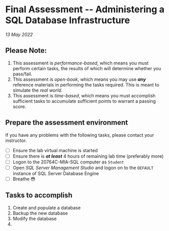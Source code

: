 # Final Assessment -- Administering a SQL Database Infrastructure
*13 May 2022*
## Please Note:
1. This assessment is *performance-based*, which means you must perform certain tasks, the results of which will determine whether you pass/fail.
1. This assessment is *open-book*, which means you may use ***any*** reference materials in performing the tasks required. This is meant to simulate the *real world*.
1. This assessment is *time-based*, which means you must accomplish sufficient tasks to accumulate sufficient points to warrant a passing score.
## Prepare the assessment environment
If you have any problems with the following tasks, please contact your instructor.
- [ ] Ensure the lab virtual machine is started
- [ ] Ensure there is ***at least*** 4 hours of remaining lab time  (preferably more)
- [ ] Logon to the 20764C-MIA-SQL computer as `Student`
- [ ] Open *SQL Server Management Studio* and logon on to the `DEFAULT` instance of SQL Server Database Engine
- [ ] Breathe :flushed:

## Tasks to accomplish
1. Create and populate a database
1. Backup the new database
1. Modify the database
1. 